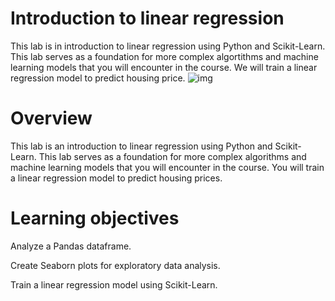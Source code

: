 # Introduction to linear regression
This lab is in introduction to linear regression using Python and Scikit-Learn. This lab serves as a foundation for more complex algortithms and machine learning models that you will encounter in the course. We will train a linear regression model to predict housing price.
![img](https://letsfigureout.com/wp-content/uploads/2020/12/image.png)

# Overview
This lab is an introduction to linear regression using Python and Scikit-Learn. This lab serves as a foundation for more complex algorithms and machine learning models that you will encounter in the course. You will train a linear regression model to predict housing prices.

# Learning objectives

Analyze a Pandas dataframe.

Create Seaborn plots for exploratory data analysis.

Train a linear regression model using Scikit-Learn.

